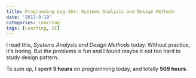 ```yaml
---
title: Programming Log 164: Systems Analysis and Design Methods
date: '2013-9-19'
categories: Learning
tags: [Learning, SE]
---
```


I read this, *Systems Analysis and Design Methods* today. Without practice, it's boring. But the problems is fun and I found maybe it not too hard to study design pattern.

To sum up, I spent **5 hours** on programming today, and totally **509 hours**.